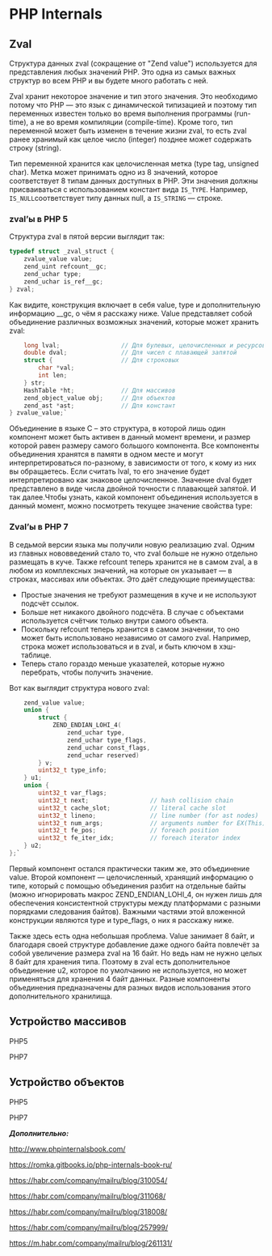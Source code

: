 # PHP Internals

## Zval

Структура данных zval (сокращение от "Zend value") используется для представления любых значений PHP. Это одна из самых важных структур во всем PHP и вы будете много работать с ней. 

Zval хранит некоторое значение и тип этого значения. Это необходимо потому что PHP — это язык с динамической типизацией и поэтому тип переменных известен только во время выполнения программы (run-time), а не во время компиляции (compile-time). Кроме того, тип переменной может быть изменен в течение жизни zval, то есть zval ранее хранимый как целое число (integer) позднее может содержать строку (string).

Тип переменной хранится как целочисленная метка (type tag, unsigned char). Метка может принимать одно из 8 значений, которое соответствует 8 типам данных доступных в PHP. Эти значения должны присваиваться с использованием констант вида `IS_TYPE`. Например, `IS_NULL`соответствует типу данных null, а `IS_STRING` — строке.

### zval’ы в PHP 5

Структура zval в пятой версии выглядит так:

```C
typedef struct _zval_struct {
    zvalue_value value;
    zend_uint refcount__gc;
    zend_uchar type;
    zend_uchar is_ref__gc;
} zval;
```

Как видите, конструкция включает в себя value, type и дополнительную информацию __gc, о чём я расскажу ниже. Value представляет собой объединение различных возможных значений, которые может хранить zval:

```c
    long lval;                 // Для булевых, целочисленных и ресурсов
    double dval;               // Для чисел с плавающей запятой
    struct {                   // Для строковых
        char *val;
        int len;
    } str;
    HashTable *ht;             // Для массивов
    zend_object_value obj;     // Для объектов
    zend_ast *ast;             // Для констант
} zvalue_value;`
```

Объединение в языке С – это структура, в которой лишь один компонент может быть активен в данный момент времени, и размер которой равен размеру самого большого компонента. Все компоненты объединения хранятся в памяти в одном месте и могут интерпретироваться по-разному, в зависимости от того, к кому из них вы обращаетесь. Если считать lval, то его значение будет интерпретировано как знаковое целочисленное. Значение dval будет представлено в виде числа двойной точности с плавающей запятой. И так далее.Чтобы узнать, какой компонент объединения используется в данный момент, можно посмотреть текущее значение свойства type:

### Zval’ы в PHP 7

В седьмой версии языка мы получили новую реализацию zval. Одним из главных нововведений стало то, что zval больше не нужно отдельно размещать в куче. Также refcount теперь хранится не в самом zval, а в любом из комплексных значений, на которые он указывает — в строках, массивах или объектах. Это даёт следующие преимущества:

- Простые значения не требуют размещения в куче и не используют подсчёт ссылок.
- Больше нет никакого двойного подсчёта. В случае с объектами используется счётчик только внутри самого объекта.
- Поскольку refcount теперь хранится в самом значении, то оно может быть использовано независимо от самого zval. Например, строка может использоваться и в zval, и быть ключом в хэш-таблице.
- Теперь стало гораздо меньше указателей, которые нужно перебрать, чтобы получить значение.

Вот как выглядит структура нового zval:

```c
    zend_value value;
    union {
        struct {
            ZEND_ENDIAN_LOHI_4(
                zend_uchar type,
                zend_uchar type_flags,
                zend_uchar const_flags,
                zend_uchar reserved)
        } v;
        uint32_t type_info;
    } u1;
    union {
        uint32_t var_flags;
        uint32_t next;                 // hash collision chain
        uint32_t cache_slot;           // literal cache slot
        uint32_t lineno;               // line number (for ast nodes)
        uint32_t num_args;             // arguments number for EX(This)
        uint32_t fe_pos;               // foreach position
        uint32_t fe_iter_idx;          // foreach iterator index
    } u2;
};`
```


Первый компонент остался практически таким же, это объединение value. Второй компонент — целочисленный, хранящий информацию о типе, который с помощью объединения разбит на отдельные байты (можно игнорировать макрос ZEND_ENDIAN_LOHI_4, он нужен лишь для обеспечения консистентной структуры между платформами с разными порядками следования байтов). Важными частями этой вложенной конструкции являются type и type_flags, о них я расскажу ниже.

Также здесь есть одна небольшая проблема. Value занимает 8 байт, и благодаря своей структуре добавление даже одного байта повлечёт за собой увеличение размера zval на 16 байт. Но ведь нам не нужно целых 8 байт для хранения типа. Поэтому в zval есть дополнительное объединение u2, которое по умолчанию не используется, но может применяться для хранения 4 байт данных. Разные компоненты объединения предназначены для разных видов использования этого дополнительного хранилища.

## Устройство массивов

PHP5

PHP7

## Устройство объектов

PHP5

PHP7

***Дополнительно:***

http://www.phpinternalsbook.com/

https://romka.gitbooks.io/php-internals-book-ru/

https://habr.com/company/mailru/blog/310054/

https://habr.com/company/mailru/blog/311068/

https://habr.com/company/mailru/blog/318008/

https://habr.com/company/mailru/blog/257999/

https://m.habr.com/company/mailru/blog/261131/